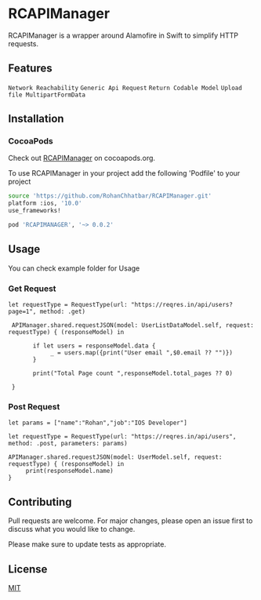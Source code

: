 # RCAPIManager

RCAPIManager is a wrapper around Alamofire in Swift to simplify HTTP requests.

## Features
`Network Reachability`
`Generic Api Request`
`Return Codable Model`
`Upload file MultipartFormData`



## Installation
### CocoaPods

Check out [RCAPIManager](https://cocoapods.org/pods/RCAPIManager) on cocoapods.org.

To use RCAPIManager in your project add the following 'Podfile' to your project

```bash
source 'https://github.com/RohanChhatbar/RCAPIManager.git'
platform :ios, '10.0'
use_frameworks!

pod 'RCAPIMANAGER', '~> 0.0.2'
```
## Usage
You can check example folder for Usage
### Get Request
```
let requestType = RequestType(url: "https://reqres.in/api/users?page=1", method: .get)
        
 APIManager.shared.requestJSON(model: UserListDataModel.self, request: requestType) { (responseModel) in
            
       if let users = responseModel.data {
            _ = users.map({print("User email ",$0.email ?? "")})
       }
            
       print("Total Page count ",responseModel.total_pages ?? 0)
            
 }
```
### Post Request
```
let params = ["name":"Rohan","job":"IOS Developer"]
        
let requestType = RequestType(url: "https://reqres.in/api/users", method: .post, parameters: params)
        
APIManager.shared.requestJSON(model: UserModel.self, request: requestType) { (responseModel) in
     print(responseModel.name)
}
```
## Contributing
Pull requests are welcome. For major changes, please open an issue first to discuss what you would like to change.

Please make sure to update tests as appropriate.

## License
[MIT](https://choosealicense.com/licenses/mit/)
